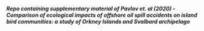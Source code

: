 

##### Repo containing supplementary material of Pavlov *et. al* (2020) - *Comparison of ecological impacts of offshore oil spill accidents on island bird communities: a study of Orkney Islands and Svalbard archipelago*
